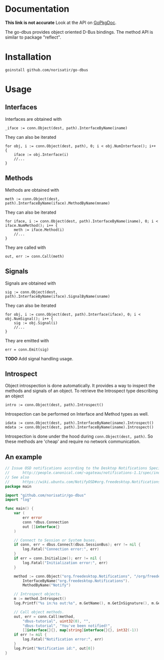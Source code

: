 Documentation
=============

**This link is not accurate** Look at the API on [GoPkgDoc](http://gopkgdoc.appspot.com/pkg/github.com/norisatir/go-dbus).

The go-dbus provides object oriented D-Bus bindings. The method API is similar
to package "reflect".

Installation
============

    goinstall github.com/norisatir/go-dbus

Usage
=====

Interfaces
----------

Interfaces are obtained with

    _iface := conn.Object(dest, path).InterfaceByName(iname)

They can also be iterated

    for obj, i := conn.Object(dest, path), 0; i < obj.NumInterface(); i++ {
        iface := obj.Interface(i)
        //...
    }

Methods
-------

Methods are obtained with

    meth := conn.Object(dest, path).InterfaceByName(iface).MethodByName(mname)

They can also be iterated

    for iface, i := conn.Object(dest, path).InterfaceByName(iname), 0; i < iface.NumMethod(); i++ {
        meth := iface.Method(i)
        //...
    }

They are called with

    out, err := conn.Call(meth)

Signals
-------

Signals are obtained with

    sig := conn.Object(dest, path).InterfaceByName(iface).SignalByName(sname)

They can also be iterated

    for obj, i := conn.Object(dest, path).Interface(iface), 0; i < obj.NumSignal(); i++ {
        sig := obj.Signal(i)
        //...
    }

They are emitted with

    err = conn.Emit(sig)

**TODO** Add signal handling usage.

Introspect
----------

Object introspection is done automatically. It provides a way to inspect the
methods and signals of an object. To retrieve the Introspect type describing an object

    intro := conn.Object(dest, path).Introspect()

Introspection can be performed on Interface and Method types as well.

    idata := conn.Object(dest, path).InterfaceByName(iname).Introspect()
    mdata := conn.Object(dest, path).InterfaceByName(iname).Introspect()

Introspection is done under the hood during `conn.Object(dest, path)`. So these
methods are 'cheap' and require no network communication.

An example
----------

```go
// Issue OSD notifications according to the Desktop Notifications Specification 1.1
//      http://people.canonical.com/~agateau/notifications-1.1/spec/index.html
// See also
//      https://wiki.ubuntu.com/NotifyOSD#org.freedesktop.Notifications.Notify
package main

import "github.com/norisatir/go-dbus"
import "log"

func main() {
    var (
        err error
        conn *dbus.Connection
        out []interface{}
    )

    // Connect to Session or System buses.
    if conn, err = dbus.Connect(dbus.SessionBus); err != nil {
        log.Fatal("Connection error:", err)
    }
    if err = conn.Initialize(); err != nil {
        log.Fatal("Initialization error:", err)
    }

	method := conn.Object("org.freedesktop.Notifications", "/org/freedesktop/Notifications").
		InterfaceByName("org.freedesktop.Notifications").
		MethodByName("Notify")

    // Introspect objects.
	m := method.Introspect()
    log.Printf("%s in:%s out:%s", m.GetName(), m.GetInSignature(), m.GetOutSignature())

    // Call object methods.
    out, err = conn.Call(method,
		"dbus-tutorial", uint32(0), "",
        "dbus-tutorial", "You've been notified!",
		[]interface{}{}, map[string]interface{}{}, int32(-1))
    if err != nil {
        log.Fatal("Notification error:", err)
    }
    log.Print("Notification id:", out[0])
}
```
